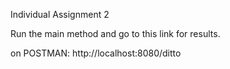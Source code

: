 Individual Assignment 2

Run the main method and go to this link for results.

on POSTMAN:
http://localhost:8080/ditto 
